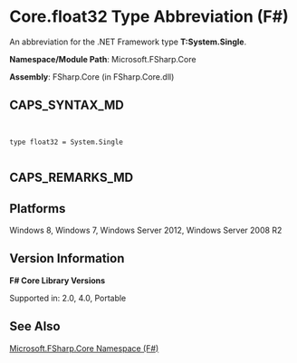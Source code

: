 # Core.float32 Type Abbreviation (F#)

An abbreviation for the .NET Framework type **T:System.Single**.

**Namespace/Module Path**: Microsoft.FSharp.Core

**Assembly**: FSharp.Core (in FSharp.Core.dll)


## CAPS_SYNTAX_MD



```


type float32 = System.Single


```



## CAPS_REMARKS_MD

## Platforms
Windows 8, Windows 7, Windows Server 2012, Windows Server 2008 R2


## Version Information
**F# Core Library Versions**

Supported in: 2.0, 4.0, Portable




## See Also
[Microsoft.FSharp.Core Namespace &#40;F&#35;&#41;](Microsoft.FSharp.Core+Namespace+%28F%23%29.md)

